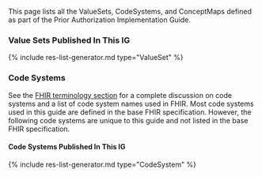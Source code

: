 This page lists all the ValueSets, CodeSystems, and ConceptMaps defined as part of the Prior Authorization Implementation Guide.

### Value Sets Published In This IG

{% include res-list-generator.md type="ValueSet" %}

### Code Systems

See the [FHIR terminology section]({{site.data.fhir.path}}terminologies-systems.html) for a complete discussion on code systems and a list of code system names used in FHIR. Most code systems used in this guide are defined in the base FHIR specification. However, the following code systems are unique to this guide and not listed in the base FHIR specification.


#### Code Systems Published In This IG

{% include res-list-generator.md type="CodeSystem" %}
